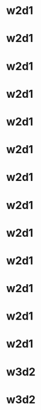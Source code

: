 # w2d1
# w2d1
# w2d1
# w2d1
# w2d1
# w2d1
# w2d1
# w2d1
# w2d1
# w2d1
# w2d1
# w2d1
# w2d1
# w3d2
# w3d2

